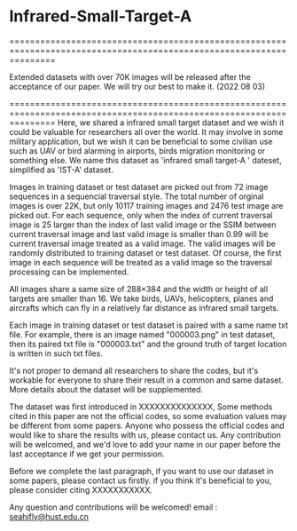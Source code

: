 # Infrared-Small-Target-A
=====================================================================================================================

Extended datasets with over 70K images will be released after the acceptance of our paper. 
We will try our best to make it.
(2022 08 03)

=====================================================================================================================
Here, we shared a infrared small target dataset and we wish it could be valuable for researchers all over the world.
It may involve in some military application, but we wish it can be beneficial to some civilian use such as UAV or bird alarming in airports, birds migration monitoring or something else. We name this dataset as 'infrared small target-A ' dateset, simplified as 'IST-A' dataset.

Images in training dataset or test dataset are picked out from 72 image sequences in a sequencial traversal style. The total number of orginal images is over 22K, but only 10117 training images and 2476 test image are picked out. For each sequence, only when the index of current traversal image is 25 larger than the index of last valid image or the SSIM between current traversal image and last valid image is smaller than 0.99 will be current traversal image treated as a valid image. The valid images will be randomly distributed to training dataset or test dataset. Of course, the first image in each sequence will be treated as a valid image so the traversal processing can be implemented.

All images share a same size of 288×384 and the width or height of all targets are smaller than 16. We take birds, UAVs, helicopters, planes and aircrafts which can fly in a relatively far distance as infrared small targets.

Each image in training dataset or  test dataset is paired with a same name txt file. For example, there is an image named "000003.png" in test dataset, then its paired txt file is "000003.txt" and the ground truth of target location is written in such txt files. 

It's not proper to demand all researchers to share the codes, but it's workable for everyone to share their result in a common and same dataset.
More details about the dataset will be supplemented. 

The dataset was first introduced in XXXXXXXXXXXXXX, Some methods cited in this paper are not the official codes, so some evaluation values may be different from some papers. Anyone who possess the official codes and would like to share the results with us, please contact us. Any contribution will be welcomed, and we'd love to add your name in our paper before the last acceptance if we get your permission. 

Before we complete the last paragraph, if you want to use our dataset in some papers, please contact us firstly.
if you think it's beneficial to you, please consider citing  XXXXXXXXXXX.

Any question and contributions will be welcomed!
email : seahifly@hust.edu.cn
